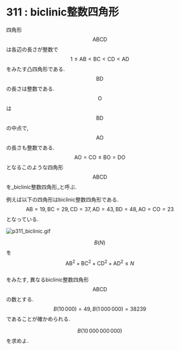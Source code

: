 # 311 : biclinic整数四角形

四角形$$\textrm{ABCD}$$は各辺の長さが整数で$$1 \leq \textrm{AB} < \textrm{BC} < \textrm{CD} < \textrm{AD}$$をみたす凸四角形である.\
$$\textrm{BD}$$の長さは整数である. $$\textrm{O}$$は$$\textrm{BD}$$の中点で,$$\textrm{AO}$$の長さも整数である.\
$$\textrm{AO} = \textrm{CO} \leq \textrm{BO} = \textrm{DO}$$となるこのような四角形$$\textrm{ABCD}$$を_biclinic整数四角形_と呼ぶ.

例えば以下の四角形はbiclinic整数四角形である.\
$$\textrm{AB} = 19, \textrm{BC} = 29, \textrm{CD} = 37, \textrm{AD} = 43, \textrm{BD} = 48, \textrm{AO} = \textrm{CO} = 23$$となっている.

![p311\_biclinic.gif](https://projecteuler.net/project/images/p311\_biclinic.gif)

$$B(N)$$を\
$$\textrm{AB}^2+\textrm{BC}^2+\textrm{CD}^2+\textrm{AD}^2 \leq N$$\
をみたす, 異なるbiclinic整数四角形$$\textrm{ABCD}$$の数とする.\
$$B(10\,000) = 49, B(1\,000\,000) = 38239$$であることが確かめられる.

$$B(10\,000\,000\,000)$$を求めよ.
